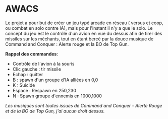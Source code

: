 # AWACS
Le projet a pour but de créer un jeu typé arcade en réseau ( versus et coop, ou combat en solo contre IA), mais pour l'instant il n'y a que le solo.
Le concept du jeu est le contrôle d'un avion en vue du dessus afin de tirer des missiles sur les méchants, tout en étant bercé par la douce musique de Command and Conquer : Alerte rouge et la BO de Top Gun.

__Rappel des commandes__:
* Contrôle de l'avion à la souris
* Clic gauche : tir missile
* Echap : quitter
* B : spawn d'un groupe d'IA alliées en 0,0
* K : Suicide
* Espace : Respawn en 250,230
* N : Spawn groupe d'ennemis en 1000,1000

*Les musiques sont toutes issues de Command and Conquer - Alerte Rouge et de la BO de Top Gun, j'ai aucun droit dessus.*
